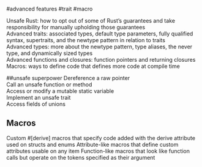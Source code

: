#advanced features
#trait
#macro



Unsafe Rust: how to opt out of some of Rust’s guarantees and take responsibility for manually upholding those guarantees  
Advanced traits: associated types, default type parameters, fully qualified syntax, supertraits, and the newtype pattern in relation to traits  
Advanced types: more about the newtype pattern, type aliases, the never type, and dynamically sized types  
Advanced functions and closures: function pointers and returning closures  
Macros: ways to define code that defines more code at compile time  



##unsafe superpower
Dereference a raw pointer  
Call an unsafe function or method  
Access or modify a mutable static variable  
Implement an unsafe trait  
Access fields of unions




## Macros

Custom #[derive] macros that specify code added with the derive attribute used on structs and enums 
Attribute-like macros that define custom attributes usable on any item 
Function-like macros that look like function calls but operate on the tokens specified as their argument 
